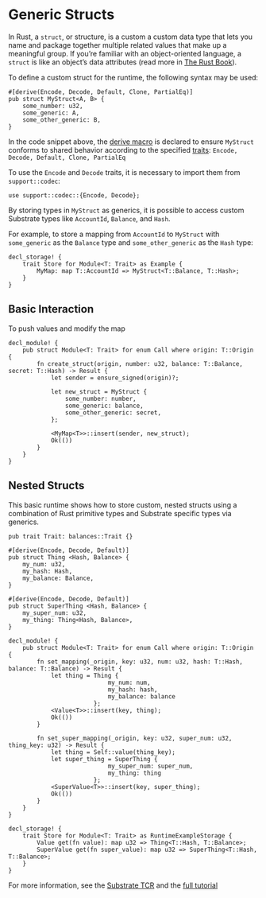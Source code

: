 # Generic Structs

In Rust, a `struct`, or structure, is a custom a custom data type that lets you name and package together multiple related values that make up a meaningful group. If you’re familiar with an object-oriented language, a `struct` is like an object’s data attributes (read more in [The Rust Book](https://doc.rust-lang.org/book/ch05-01-defining-structs.html)).

To define a custom struct for the runtime, the following syntax may be used:

```rust, ignore
#[derive(Encode, Decode, Default, Clone, PartialEq)]
pub struct MyStruct<A, B> {
    some_number: u32,
    some_generic: A,
    some_other_generic: B,
}
```

In the code snippet above, the [derive macro](https://doc.rust-lang.org/rust-by-example/trait/derive.html) is declared to ensure `MyStruct` conforms to shared behavior according to the specified [traits](https://doc.rust-lang.org/book/ch10-02-traits.html): `Encode, Decode, Default, Clone, PartialEq`

To use the `Encode` and `Decode` traits, it is necessary to import them from `support::codec`:

```rust, ignore
use support::codec::{Encode, Decode};
```

By storing types in `MyStruct` as generics, it is possible to access custom Substrate types like `AccountId`, `Balance`, and `Hash`.

For example, to store a mapping from `AccountId` to `MyStruct` with `some_generic` as the `Balance` type and `some_other_generic` as the `Hash` type:

```rust, ignore
decl_storage! {
    trait Store for Module<T: Trait> as Example {
        MyMap: map T::AccountId => MyStruct<T::Balance, T::Hash>;
    }
}
```

## Basic Interaction

To push values and modify the map

```rust, ignore
decl_module! {
    pub struct Module<T: Trait> for enum Call where origin: T::Origin {
        fn create_struct(origin, number: u32, balance: T::Balance, secret: T::Hash) -> Result {
            let sender = ensure_signed(origin)?;

            let new_struct = MyStruct {
                some_number: number,
                some_generic: balance,
                some_other_generic: secret,
            };

            <MyMap<T>>::insert(sender, new_struct);
            Ok(())
        }
    }
}
```

## Nested Structs

This basic runtime shows how to store custom, nested structs using a combination of Rust primitive types and Substrate specific types via generics.

```rust, ignore
pub trait Trait: balances::Trait {}

#[derive(Encode, Decode, Default)]
pub struct Thing <Hash, Balance> {
    my_num: u32,
    my_hash: Hash,
    my_balance: Balance,
}

#[derive(Encode, Decode, Default)]
pub struct SuperThing <Hash, Balance> {
    my_super_num: u32,
    my_thing: Thing<Hash, Balance>,
}

decl_module! {
    pub struct Module<T: Trait> for enum Call where origin: T::Origin {
        fn set_mapping(_origin, key: u32, num: u32, hash: T::Hash, balance: T::Balance) -> Result {
            let thing = Thing {
                            my_num: num,
                            my_hash: hash,
                            my_balance: balance
                        };
            <Value<T>>::insert(key, thing);
            Ok(())
        }

        fn set_super_mapping(_origin, key: u32, super_num: u32, thing_key: u32) -> Result {
            let thing = Self::value(thing_key);
            let super_thing = SuperThing {
                            my_super_num: super_num,
                            my_thing: thing
                        };
            <SuperValue<T>>::insert(key, super_thing);
            Ok(())
        }
    }
}

decl_storage! {
    trait Store for Module<T: Trait> as RuntimeExampleStorage {
        Value get(fn value): map u32 => Thing<T::Hash, T::Balance>;
        SuperValue get(fn super_value): map u32 => SuperThing<T::Hash, T::Balance>;
    }
}
```

For more information, see the [Substrate TCR](https://github.com/parity-samples/substrate-tcr/blob/master/runtime/src/tcr.rs) and the [full tutorial](https://docs.substrate.dev/docs/building-a-token-curated-registry-dappchain-using-substrate)
